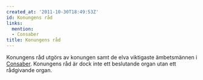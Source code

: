 ```yaml
---
created_at: '2011-10-30T18:49:53Z'
id: Konungens råd
links:
  mention:
  - Consaber
title: Konungens råd
---
```


Konungens råd utgörs av konungen samt de elva viktigaste ämbetsmännen i [Consaber]. Konungens råd är
dock inte ett beslutande organ utan ett rådgivande organ.

  [Consaber]: Consaber